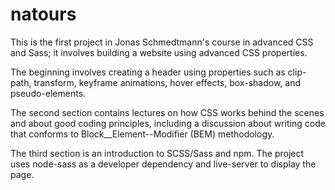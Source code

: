 # natours

This is the first project in Jonas Schmedtmann's course in advanced CSS and Sass; it involves building a website using advanced CSS properties.

The beginning involves creating a header using properties such as clip-path, transform, keyframe animations, hover effects, box-shadow, and pseudo-elements.

The second section contains lectures on how CSS works behind the scenes and about good coding principles, including a discussion about writing code that conforms to Block__Element--Modifier (BEM) methodology.

The third section is an introduction to SCSS/Sass and npm. The project uses node-sass as a developer dependency and live-server to display the page.
